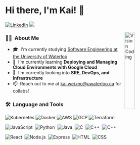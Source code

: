 # Hi there, I'm Kai! 👋

[![LinkedIn](https://img.shields.io/badge/kai--wei--mo-2867B2?style=for-the-badge&logo=Linkedin&logoColor=white&link=https://www.linkedin.com/in/kai-wei-mo/)](https://www.linkedin.com/in/kai-wei-mo/)
![](https://visitor-badge.glitch.me/badge?page_id=kai-wei-mo.kai-wei-mo)

<img align="right" alt="Vision Coding" width="25%" src="https://media.giphy.com/media/iIZO5d4IfSa0nkyLju/giphy.gif"/>

### 🧑‍💻 &nbsp;About Me

-   🎓 &nbsp;I'm currently studying <a href="https://uwaterloo.ca/future-students/programs/software-engineering">Software Engineering at the University of Waterloo</a>
-   🌱 &nbsp;I’m currently learning **Deploying and Managing Cloud Environments with Google Cloud**
-   🤔 &nbsp;I’m currently looking into **SRE, DevOps, and Infrastructure**
-   📫 &nbsp;Reach out to me at [kai.wei.mo@uwaterloo.ca](mailto:kai.wei.mo@uwaterloo.ca) for collabs!
    <!-- - 📄 &nbsp;Check out my [Resume](https://drive.google.com/file/d/xxxxxxxxxxxxxxxxxxxxxxxxxxxxxxxxx/) -->
    <!-- - 🎹 &nbsp;Learn more about me at xxxxxxxxx.com -->

### 🛠 &nbsp;Language and Tools

<!-- https://github.com/simple-icons/simple-icons/blob/develop/slugs.md -->

![Kubernetes](https://img.shields.io/badge/-Kubernetes-05122A?style=flat&logo=kubernetes)
![Docker](https://img.shields.io/badge/-Docker-05122A?style=flat&logo=docker)
![AWS](https://img.shields.io/badge/-AWS-05122A?style=flat&logo=amazonaws&logoColor=F79400)
![GCP](https://img.shields.io/badge/-GCP-05122A?style=flat&logo=googlecloud)
![Terraform](https://img.shields.io/badge/-Terraform-05122A?style=flat&logo=terraform&logoColor=594CDE)

![JavaScript](https://img.shields.io/badge/-JavaScript-05122A?style=flat&logo=javascript)&nbsp;
![Python](https://img.shields.io/badge/-Python-05122A?style=flat&logo=python)&nbsp;
![Java](https://img.shields.io/badge/-Java-05122A?style=flat&logo=java&logoColor=FFA518)&nbsp;
![C](https://img.shields.io/badge/-C-05122A?style=flat&logo=C)&nbsp;
![C++](https://img.shields.io/badge/-C++-05122A?style=flat&logo=cplusplus&logoColor=6295CB)&nbsp;
![C++](https://img.shields.io/badge/-Bash-05122A?style=flat&logo=gnubash)&nbsp;

![React](https://img.shields.io/badge/-React-05122A?style=flat&logo=react)&nbsp;
![Node.js](https://img.shields.io/badge/-Node.js-05122A?style=flat&logo=nodedotjs)&nbsp;
![Express](https://img.shields.io/badge/-Express.js-05122A?style=flat&logo=express)&nbsp;
![HTML](https://img.shields.io/badge/-HTML-05122A?style=flat&logo=HTML5)&nbsp;
![CSS](https://img.shields.io/badge/-CSS-05122A?style=flat&logo=CSS3&logoColor=1572B6)&nbsp;
<!-- 
### 📈 My GitHub Stats:

<p align="center">
<a href="https://github.com/kai-wei-mo">
  <img height="180em" src="https://github-readme-stats.vercel.app/api/top-langs/?username=kai-wei-mo&theme=prussian&hide_border=true"/>
  &nbsp;&nbsp;&nbsp;&nbsp;
  <img height="180em" src="https://github-readme-stats.vercel.app/api?username=kai-wei-mo&count_private=true&hide=stars&show_icons=true&theme=prussian&hide_border=true"/>
</a>
</p>
<p align="center">
  <a>
    <img align="center" src="https://github-readme-streak-stats.herokuapp.com/?user=kai-wei-mo&theme=prussian&hide_border=true"/>
  </a>
</p> -->
